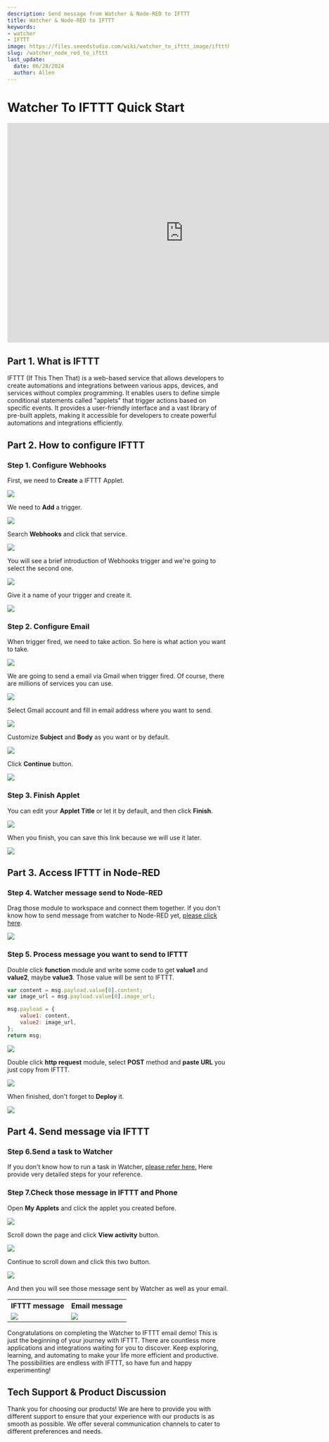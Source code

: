 ```yaml
---
description: Send message from Watcher & Node-RED to IFTTT
title: Watcher & Node-RED to IFTTT
keywords:
- watcher
- IFTTT
image: https://files.seeedstudio.com/wiki/watcher_to_ifttt_image/ifttthead.png
slug: /watcher_node_red_to_ifttt
last_update:
  date: 06/28/2024
  author: Allen
---
```


# Watcher To IFTTT Quick Start

<div class="table-center">
<iframe width="800" height="500" src="https://files.seeedstudio.com/wiki/watcher_to_ifttt_image/watcher_ifttt.mp4?autoplay=0" scrolling="no" border="0" frameborder="no" framespacing="0" allowfullscreen="true"> </iframe>
</div>

## Part 1. What is IFTTT

IFTTT (If This Then That) is a web-based service that allows developers to create automations and integrations between various apps, devices, and services without complex programming. It enables users to define simple conditional statements called "applets" that trigger actions based on specific events. It provides a user-friendly interface and a vast library of pre-built applets, making it accessible for developers to create powerful automations and integrations efficiently.

## Part 2. How to configure IFTTT

### Step 1. Configure Webhooks

First, we need to **Create** a IFTTT Applet.

<div style={{textAlign:'center'}}><img src="https://files.seeedstudio.com/wiki/watcher_to_ifttt_image/1.png" style={{width:1000, height:'auto'}}/></div>

We need to **Add** a trigger.

<div style={{textAlign:'center'}}><img src="https://files.seeedstudio.com/wiki/watcher_to_ifttt_image/2.png" style={{width:500, height:'auto'}}/></div>

Search **Webhooks** and click that service.

<div style={{textAlign:'center'}}><img src="https://files.seeedstudio.com/wiki/watcher_to_ifttt_image/3.png" style={{width:500, height:'auto'}}/></div>

You will see a brief introduction of Webhooks trigger and we're going to select the second one.

<div style={{textAlign:'center'}}><img src="https://files.seeedstudio.com/wiki/watcher_to_ifttt_image/4.png" style={{width:500, height:'auto'}}/></div>

Give it a name of your trigger and create it.

<div style={{textAlign:'center'}}><img src="https://files.seeedstudio.com/wiki/watcher_to_ifttt_image/5.png" style={{width:500, height:'auto'}}/></div>

### Step 2. Configure Email

When trigger fired, we need to take action. So here is what action you want to take.

<div style={{textAlign:'center'}}><img src="https://files.seeedstudio.com/wiki/watcher_to_ifttt_image/6.png" style={{width:500, height:'auto'}}/></div>

We are going to send a email via Gmail when trigger fired. Of course, there are millions of services you can use.

<div style={{textAlign:'center'}}><img src="https://files.seeedstudio.com/wiki/watcher_to_ifttt_image/7.png" style={{width:800, height:'auto'}}/></div>

Select Gmail account and fill in email address where you want to send.

<div style={{textAlign:'center'}}><img src="https://files.seeedstudio.com/wiki/watcher_to_ifttt_image/8.png" style={{width:600, height:'auto'}}/></div>

Customize **Subject** and **Body** as you want or by default.

<div style={{textAlign:'center'}}><img src="https://files.seeedstudio.com/wiki/watcher_to_ifttt_image/9.png" style={{width:600, height:'auto'}}/></div>

Click **Continue** button.

<div style={{textAlign:'center'}}><img src="https://files.seeedstudio.com/wiki/watcher_to_ifttt_image/11.png" style={{width:600, height:'auto'}}/></div>

### Step 3. Finish Applet

You can edit your **Applet Title** or let it by default, and then click **Finish**.

<div style={{textAlign:'center'}}><img src="https://files.seeedstudio.com/wiki/watcher_to_ifttt_image/12.png" style={{width:600, height:'auto'}}/></div>

When you finish, you can save this link because we will use it later.

<div style={{textAlign:'center'}}><img src="https://files.seeedstudio.com/wiki/watcher_to_ifttt_image/13.png" style={{width:600, height:'auto'}}/></div>

## Part 3. Access IFTTT in Node-RED

### Step 4. Watcher message send to Node-RED

Drag those module to workspace and connect them together. If you don't know how to send message from watcher to Node-RED yet, [please click here](https://wiki.seeedstudio.com/watcher_to_node_red/).

<div style={{textAlign:'center'}}><img src="https://files.seeedstudio.com/wiki/watcher_to_ifttt_image/20.png" style={{width:1000, height:'auto'}}/></div>

### Step 5. Process message you want to send to IFTTT

Double click **function** module and write some code to get **value1** and **value2**, maybe **value3**. Those value will be sent to IFTTT.

```javascript
var content = msg.payload.value[0].content;
var image_url = msg.payload.value[0].image_url;

msg.payload = {
    value1: content,
    value2: image_url,
};
return msg;
```

<div style={{textAlign:'center'}}><img src="https://files.seeedstudio.com/wiki/watcher_to_ifttt_image/21.png" style={{width:1000, height:'auto'}}/></div>

Double click **http request** module, select **POST** method and **paste URL** you just copy from IFTTT.

<div style={{textAlign:'center'}}><img src="https://files.seeedstudio.com/wiki/watcher_to_ifttt_image/22.png" style={{width:1000, height:'auto'}}/></div>

When finished, don't forget to **Deploy** it.

<div style={{textAlign:'center'}}><img src="https://files.seeedstudio.com/wiki/watcher_to_ifttt_image/23.png" style={{width:800, height:'auto'}}/></div>

## Part 4. Send message via IFTTT

### Step 6.Send a task to Watcher

If you don't know how to run a task in Watcher, [please refer here.](https://wiki.seeedstudio.com/getting_started_with_watcher_task) Here provide very detailed steps for your reference.

### Step 7.Check those message in IFTTT and Phone

Open **My Applets** and click the applet you created before.

<div style={{textAlign:'center'}}><img src="https://files.seeedstudio.com/wiki/watcher_to_ifttt_image/14.png" style={{width:1000, height:'auto'}}/></div>

Scroll down the page and click **View activity** button.

<div style={{textAlign:'center'}}><img src="https://files.seeedstudio.com/wiki/watcher_to_ifttt_image/15.png" style={{width:800, height:'auto'}}/></div>

Continue to scroll down and click this two button.

<div style={{textAlign:'center'}}><img src="https://files.seeedstudio.com/wiki/watcher_to_ifttt_image/16.png" style={{width:800, height:'auto'}}/></div>

And then you will see those message sent by Watcher as well as your email.


<div class="table-center">
  <table align="center">
    <tr>
      <th>IFTTT message</th>
      <th>Email message</th>
    </tr>
    <tr>
      <td><div style={{textAlign:'center'}}><img src="https://files.seeedstudio.com/wiki/watcher_to_ifttt_image/16_1.png" style={{width:1000, height:'auto'}}/></div></td>
      <td><div style={{textAlign:'center'}}><img src="https://files.seeedstudio.com/wiki/watcher_to_ifttt_image/wm.png" style={{width:320, height:'auto'}}/></div></td>
    </tr>
  </table>
</div>

Congratulations on completing the Watcher to IFTTT email demo! This is just the beginning of your journey with IFTTT. There are countless more applications and integrations waiting for you to discover. Keep exploring, learning, and automating to make your life more efficient and productive. The possibilities are endless with IFTTT, so have fun and happy experimenting!

## Tech Support & Product Discussion

Thank you for choosing our products! We are here to provide you with different support to ensure that your experience with our products is as smooth as possible. We offer several communication channels to cater to different preferences and needs.

<div class="button_tech_support_container">
<a href="https://forum.seeedstudio.com/" class="button_forum"></a> 
<a href="https://www.seeedstudio.com/contacts" class="button_email"></a>
</div>

<div class="button_tech_support_container">
<a href="https://discord.gg/eWkprNDMU7" class="button_discord"></a> 
<a href="https://github.com/Seeed-Studio/wiki-documents/discussions/69" class="button_discussion"></a>
</div>